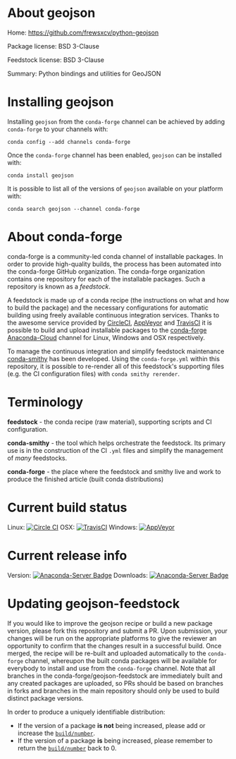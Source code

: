 About geojson
=============

Home: https://github.com/frewsxcv/python-geojson

Package license: BSD 3-Clause

Feedstock license: BSD 3-Clause

Summary: Python bindings and utilities for GeoJSON



Installing geojson
==================

Installing `geojson` from the `conda-forge` channel can be achieved by adding `conda-forge` to your channels with:

```
conda config --add channels conda-forge
```

Once the `conda-forge` channel has been enabled, `geojson` can be installed with:

```
conda install geojson
```

It is possible to list all of the versions of `geojson` available on your platform with:

```
conda search geojson --channel conda-forge
```



About conda-forge
=================

conda-forge is a community-led conda channel of installable packages.
In order to provide high-quality builds, the process has been automated into the
conda-forge GitHub organization. The conda-forge organization contains one repository
for each of the installable packages. Such a repository is known as a *feedstock*.

A feedstock is made up of a conda recipe (the instructions on what and how to build
the package) and the necessary configurations for automatic building using freely
available continuous integration services. Thanks to the awesome service provided by
[CircleCI](https://circleci.com/), [AppVeyor](http://www.appveyor.com/)
and [TravisCI](https://travis-ci.org/) it is possible to build and upload installable
packages to the [conda-forge](https://anaconda.org/conda-forge)
[Anaconda-Cloud](http://docs.anaconda.org/) channel for Linux, Windows and OSX respectively.

To manage the continuous integration and simplify feedstock maintenance
[conda-smithy](http://github.com/conda-forge/conda-smithy) has been developed.
Using the ``conda-forge.yml`` within this repository, it is possible to re-render all of
this feedstock's supporting files (e.g. the CI configuration files) with ``conda smithy rerender``.


Terminology
===========

**feedstock** - the conda recipe (raw material), supporting scripts and CI configuration.

**conda-smithy** - the tool which helps orchestrate the feedstock.
                   Its primary use is in the construction of the CI ``.yml`` files
                   and simplify the management of *many* feedstocks.

**conda-forge** - the place where the feedstock and smithy live and work to
                  produce the finished article (built conda distributions)

Current build status
====================

Linux: [![Circle CI](https://circleci.com/gh/conda-forge/geojson-feedstock.svg?style=shield)](https://circleci.com/gh/conda-forge/geojson-feedstock)
OSX: [![TravisCI](https://travis-ci.org/conda-forge/geojson-feedstock.svg?branch=master)](https://travis-ci.org/conda-forge/geojson-feedstock)
Windows: [![AppVeyor](https://ci.appveyor.com/api/projects/status/github/conda-forge/geojson-feedstock?svg=True)](https://ci.appveyor.com/project/conda-forge/geojson-feedstock/branch/master)

Current release info
====================
Version: [![Anaconda-Server Badge](https://anaconda.org/conda-forge/geojson/badges/version.svg)](https://anaconda.org/conda-forge/geojson)
Downloads: [![Anaconda-Server Badge](https://anaconda.org/conda-forge/geojson/badges/downloads.svg)](https://anaconda.org/conda-forge/geojson)


Updating geojson-feedstock
==========================

If you would like to improve the geojson recipe or build a new
package version, please fork this repository and submit a PR. Upon submission,
your changes will be run on the appropriate platforms to give the reviewer an
opportunity to confirm that the changes result in a successful build. Once
merged, the recipe will be re-built and uploaded automatically to the
`conda-forge` channel, whereupon the built conda packages will be available for
everybody to install and use from the `conda-forge` channel.
Note that all branches in the conda-forge/geojson-feedstock are
immediately built and any created packages are uploaded, so PRs should be based
on branches in forks and branches in the main repository should only be used to
build distinct package versions.

In order to produce a uniquely identifiable distribution:
 * If the version of a package **is not** being increased, please add or increase
   the [``build/number``](http://conda.pydata.org/docs/building/meta-yaml.html#build-number-and-string).
 * If the version of a package **is** being increased, please remember to return
   the [``build/number``](http://conda.pydata.org/docs/building/meta-yaml.html#build-number-and-string)
   back to 0.
